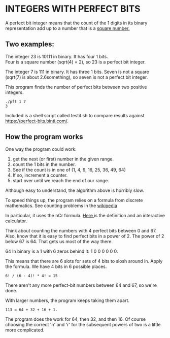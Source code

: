 INTEGERS WITH PERFECT BITS
==========================

A perfect bit integer means that the count of the 1 digits in its binary representation add up to a number that is a [square number.](http://example.com/https://en.wikipedia.org/wiki/Square_number)

Two examples:
-------------

The integer 23 is 10111 in binary. 
It has four 1 bits.  
Four is a square number (sqrt(4) = 2),
so 23 is a perfect bit integer.

The integer 7 is 111 in binary.
It has three 1 bits.
Seven is not a square (sqrt(7) is about 2.6something),
so seven is not a perfect bit integer.

This program finds the number of perfect bits between two positive integers. 

	./pft 1 7
	3

Included is a shell script called testit.sh to compare results against https://perfect-bits.binti.com/.

How the program works
---------------------
One way the program could work:
1. get the next (or first) number in the given range.
1. count the 1 bits in the number.
1. See if the count is in one of (1, 4, 9, 16, 25, 36, 49, 64)
1. If so, increment a counter.
1. start over until we reach the end of our range.

Although easy to understand, the algorithm above is horribly slow.

To speed things up, the program relies on a formula from discrete mathematics.
See counting problems in the [wikipedia](https://en.wikipedia.org/wiki/nCr)

In particular, it uses the nCr formula. [Here ](https://www.calculatorsoup.com/calculators/discretemathematics/combinations.php)is the definition and an interactive calculator.

Think about counting the numbers with 4 perfect bits between 0 and 67.
Also, know that it is easy to find perfect bits in a power of 2. 
The power of 2 below 67 is 64. That gets us most of the way there.

64 In binary is a 1 with 6 zeros behind it: 1 0 0 0 0 0 0.

This means that there are 6 slots for sets of 4 bits to slosh around in.
Apply the formula. We have 4 bits in 6 possible places.

	6! / (6 - 4)! * 4! = 15

There aren't any more perfect-bit numbers between 64 and 67, so we're done.

With larger numbers, the program keeps taking them apart.

	113 = 64 + 32 + 16 + 1. 

The program does the work for 64, then 32, and then 16.
Of course choosing the correct 'n' and 'r' for the subsequent powers of two is a little more complicated.
